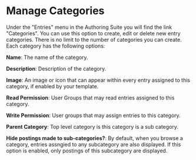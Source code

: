 Manage Categories
=================

Under the "Entries" menu in the Authoring Suite you will find the link "Categories". You can use this option to create, edit or delete new entry categories. There is no limit to the number of categories you can create. Each category has the following options:

**Name**: The name of the category.

**Description**: Description of the category.

**Image**: An image or icon that can appear within every entry assigned to this category, if enabled by your template.

**Read Permission**: User Groups that may read entries assigned to this category.

**Write Permission**: User groups that may assign entries to this category.

**Parent Category**: Top level category is this category is a sub category.

**Hide postings made to sub-categories?**: By default, when you browse a category, entries assngied to any subcategory are also displayed. If this option is enabled, only postings of this subcategory are displayed.